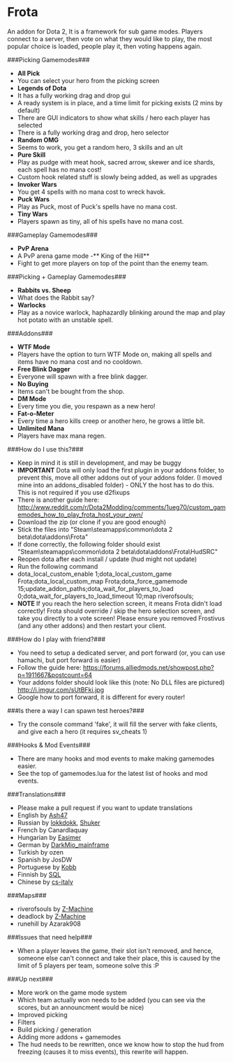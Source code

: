 Frota
=====

An addon for Dota 2, It is a framework for sub game modes. Players connect to a server, then vote on what they would like to play, the most popular choice is loaded, people play it, then voting happens again.

###Picking Gamemodes###
 - **All Pick**
  - You can select your hero from the picking screen
 - **Legends of Dota**
  - It has a fully working drag and drop gui
  - A ready system is in place, and a time limit for picking exists (2 mins by default)
  - There are GUI indicators to show what skills / hero each player has selected
  - There is a fully working drag and drop, hero selector
 - **Random OMG**
  - Seems to work, you get a random hero, 3 skills and an ult
 - **Pure Skill**
  - Play as pudge with meat hook, sacred arrow, skewer and ice shards, each spell has no mana cost!
  - Custom hook related stuff is slowly being added, as well as upgrades
 - **Invoker Wars**
  - You get 4 spells with no mana cost to wreck havok.
 - **Puck Wars**
  - Play as Puck, most of Puck's spells have no mana cost.
 - **Tiny Wars**
  - Players spawn as tiny, all of his spells have no mana cost.

###Gameplay Gamemodes###
 - **PvP Arena**
  - A PvP arena game mode
 -** King of the Hill**
  - Fight to get more players on top of the point than the enemy team.

###Picking + Gameplay Gamemodes###
 - **Rabbits vs. Sheep**
  - What does the Rabbit say?
 - **Warlocks**
  - Play as a novice warlock, haphazardly blinking around the map and play hot potato with an unstable spell.

###Addons###
 - **WTF Mode**
  - Players have the option to turn WTF Mode on, making all spells and items have no mana cost and no cooldown.
 - **Free Blink Dagger**
  - Everyone will spawn with a free blink dagger.
 - **No Buying**
  - Items can't be bought from the shop.
 - **DM Mode**
  - Every time you die, you respawn as a new hero!
 - **Fat-o-Meter**
  - Every time a hero kills creep or another hero, he grows a little bit.
 - **Unlimited Mana**
  - Players have max mana regen.
 
###How do I use this?###
 - Keep in mind it is still in development, and may be buggy
 - **IMPORTANT** Dota will only load the first plugin in your addons folder, to prevent this, move all other addons out of your addons folder. (I moved mine into an addons_disabled folder) - ONLY the host has to do this. This is not required if you use d2fixups
 - There is another guide here: http://www.reddit.com/r/Dota2Modding/comments/1ueg70/custom_gamemodes_how_to_play_frota_host_your_own/
 - Download the zip (or clone if you are good enough)
 - Stick the files into "Steam\steamapps\common\dota 2 beta\dota\addons\Frota"
 - If done correctly, the following folder should exist "Steam\steamapps\common\dota 2 beta\dota\addons\Frota\HudSRC"
 - Reopen dota after each install / update (hud might not update)
 - Run the following command
  - dota_local_custom_enable 1;dota_local_custom_game Frota;dota_local_custom_map Frota;dota_force_gamemode 15;update_addon_paths;dota_wait_for_players_to_load 0;dota_wait_for_players_to_load_timeout 10;map riverofsouls;
 - **NOTE** If you reach the hero selection screen, it means Frota didn't load correctly! Frota should override / skip the hero selection screen, and  take you directly to a vote screen! Please ensure you removed Frostivus (and any other addons) and then restart your client.

###How do I play with friend?###
 - You need to setup a dedicated server, and port forward (or, you can use hamachi, but port forward is easier)
 - Follow the guide here: https://forums.alliedmods.net/showpost.php?p=1911667&postcount=64
 - Your addons folder should look like this (note: No DLL files are pictured) http://i.imgur.com/sUtBFki.jpg
 - Google how to port forward, it is different for every router!

###Is there a way I can spawn test heroes?###
 - Try the console command 'fake', it will fill the server with fake clients, and give each a hero (it requires sv_cheats 1)

###Hooks & Mod Events###
 - There are many hooks and mod events to make making gamemodes easier.
 - See the top of gamemodes.lua for the latest list of hooks and mod events.

###Translations###
 - Please make a pull request if you want to update translations
 - English by [Ash47][1]
 - Russian by [lokkdokk][2], [Shuker][3]
 - French by Canardlaquay
 - Hungarian by [Easimer][4]
 - German by [DarkMio_mainframe][5]
 - Turkish by ozen
 - Spanish by JosDW
 - Portuguese by [Kobb][8]
 - Finnish by [SQL][9]
 - Chinese by [cs-italy][10]

###Maps###
 - riverofsouls by [Z-Machine][11]
 - deadlock by [Z-Machine][11]
 - runehill by Azarak908

###Issues that need help###
 - When a player leaves the game, their slot isn't removed, and hence, someone else can't connect and take their place, this is caused by the limit of 5 players per team, someone solve this :P

###Up next###
 - More work on the game mode system
  - Which team actually won needs to be added (you can see via the scores, but an announcment would be nice)
 - Improved picking
  - Filters
  - Build picking / generation
 - Adding more addons + gamemodes
 - The hud needs to be rewritten, once we know how to stop the hud from freezing (causes it to miss events), this rewrite will happen.

[1]: https://github.com/ash47
[2]: https://github.com/lokkdokk
[3]: https://github.com/theShuker
[4]: https://github.com/Easimer
[5]: https://github.com/DarkMio
[8]: https://github.com/KobbDota
[9]: https://github.com/justSQL
[10]: https://github.com/cs-italy
[11]: https://github.com/Z-Machine
